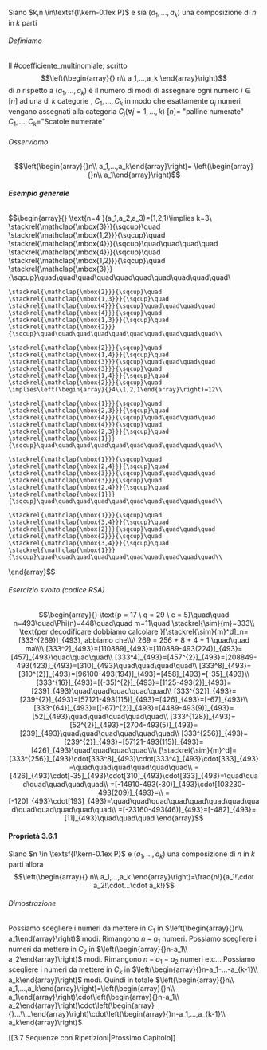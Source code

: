 Siano $k,n \in\textsf{I\kern-0.1ex P}$ e sia $(a_1,...,a_k)$ una composizione di $n$ in $k$ parti


###### Definiamo
Il #coefficiente_multinomiale, scritto $$\left(\begin{array}{}
	n\\
	a_1,...,a_k
\end{array}\right)$$
di $n$ rispetto a ($a_1,...,a_k$)  è il numero di modi di assegnare ogni numero $i\in[n]$ ad una di $k$ categorie , $C_1,...,C_k$ in modo che esattamente $a_j$ numeri vengano assegnati alla categoria $C_j(\forall j=1,...,k)$ 
$[n]=$ "palline numerate"         $C_1,...,C_k$="Scatole numerate"

###### Osserviamo
$$\left(\begin{array}{}n\\ a_1,...,a_k\end{array}\right)=
\left(\begin{array}{}n\\ a_1\end{array}\right)$$
###### **Esempio generale**
$$\begin{array}{}
	\text{n=4 }(a_1,a_2,a_3)=(1,2,1)\implies k=3\\
	\stackrel{\mathclap{\mbox{3}}}{\sqcup}\quad
	\stackrel{\mathclap{\mbox{1,2}}}{\sqcup}\quad
	\stackrel{\mathclap{\mbox{4}}}{\sqcup}\quad\quad\quad\quad
	\stackrel{\mathclap{\mbox{4}}}{\sqcup}\quad
	\stackrel{\mathclap{\mbox{1,2}}}{\sqcup}\quad
	\stackrel{\mathclap{\mbox{3}}}{\sqcup}\quad\quad\quad\quad\quad\quad\quad\quad\quad\quad\\
	
	\stackrel{\mathclap{\mbox{2}}}{\sqcup}\quad
	\stackrel{\mathclap{\mbox{1,3}}}{\sqcup}\quad
	\stackrel{\mathclap{\mbox{4}}}{\sqcup}\quad\quad\quad\quad
	\stackrel{\mathclap{\mbox{4}}}{\sqcup}\quad
	\stackrel{\mathclap{\mbox{1,3}}}{\sqcup}\quad
	\stackrel{\mathclap{\mbox{2}}}{\sqcup}\quad\quad\quad\quad\quad\quad\quad\quad\quad\quad\\
	
	\stackrel{\mathclap{\mbox{2}}}{\sqcup}\quad
	\stackrel{\mathclap{\mbox{1,4}}}{\sqcup}\quad
	\stackrel{\mathclap{\mbox{3}}}{\sqcup}\quad\quad\quad\quad
	\stackrel{\mathclap{\mbox{3}}}{\sqcup}\quad
	\stackrel{\mathclap{\mbox{1,4}}}{\sqcup}\quad
	\stackrel{\mathclap{\mbox{2}}}{\sqcup}\quad
	\implies\left(\begin{array}{}4\\1,2,1\end{array}\right)=12\\
	
	\stackrel{\mathclap{\mbox{1}}}{\sqcup}\quad
	\stackrel{\mathclap{\mbox{2,3}}}{\sqcup}\quad
	\stackrel{\mathclap{\mbox{4}}}{\sqcup}\quad\quad\quad\quad
	\stackrel{\mathclap{\mbox{4}}}{\sqcup}\quad
	\stackrel{\mathclap{\mbox{2,3}}}{\sqcup}\quad
	\stackrel{\mathclap{\mbox{1}}}{\sqcup}\quad\quad\quad\quad\quad\quad\quad\quad\quad\quad\\
	
	\stackrel{\mathclap{\mbox{1}}}{\sqcup}\quad
	\stackrel{\mathclap{\mbox{2,4}}}{\sqcup}\quad
	\stackrel{\mathclap{\mbox{3}}}{\sqcup}\quad\quad\quad\quad
	\stackrel{\mathclap{\mbox{3}}}{\sqcup}\quad
	\stackrel{\mathclap{\mbox{2,4}}}{\sqcup}\quad
	\stackrel{\mathclap{\mbox{1}}}{\sqcup}\quad\quad\quad\quad\quad\quad\quad\quad\quad\quad\\
	
	\stackrel{\mathclap{\mbox{1}}}{\sqcup}\quad
	\stackrel{\mathclap{\mbox{3,4}}}{\sqcup}\quad
	\stackrel{\mathclap{\mbox{2}}}{\sqcup}\quad\quad\quad\quad
	\stackrel{\mathclap{\mbox{2}}}{\sqcup}\quad
	\stackrel{\mathclap{\mbox{3,4}}}{\sqcup}\quad
	\stackrel{\mathclap{\mbox{1}}}{\sqcup}\quad\quad\quad\quad\quad\quad\quad\quad\quad\quad\\
\end{array}$$
###### Esercizio svolto (codice RSA) 
$$\begin{array}{}
	\text{p = 17 \ q = 29 \ e = 5}\quad\quad n=493\quad\Phi(n)=448\quad\quad m=11\quad \stackrel{\sim}{m}=333\\
	\text{per decodificare dobbiamo calcolare }[\stackrel{\sim}{m}^d]_n=[333^{269}]_{493}, abbiamo che\\\\
	269 = 256 + 8 + 4 + 1 \quad\quad ma\\\\
	[333^2]_{493}=[110889]_{493}=[110889-493(224)]_{493}=[457]_{493}\quad\quad\quad\\
	[333^4]_{493}=[457^{2}]_{493}=[208849-493(423)]_{493}=[310]_{493}\quad\quad\quad\quad\\
	[333^8]_{493}=[310^{2}]_{493}=[96100-493(194)]_{493}=[458]_{493}=[-35]_{493}\\
	[333^{16}]_{493}=[(-35)^{2}]_{493}=[1125-493(2)]_{493}=[239]_{493}\quad\quad\quad\quad\quad\\
	[333^{32}]_{493}=[239^{2}]_{493}=[57121-493(115)]_{493}=[426]_{493}=[-67]_{493}\\
	[333^{64}]_{493}=[(-67)^{2}]_{493}=[4489-493(9)]_{493}=[52]_{493}\quad\quad\quad\quad\quad\\
	[333^{128}]_{493}=[52^{2}]_{493}=[2704-493(5)]_{493}=[239]_{493}\quad\quad\quad\quad\quad\quad\\
	[333^{256}]_{493}=[239^{2}]_{493}=[57121-493(115)]_{493}=[426]_{493}\quad\quad\quad\quad\\\\
	[\stackrel{\sim}{m}^d]=[333^{256}]_{493}\cdot[333^8]_{493}\cdot[333^4]_{493}\cdot[333]_{493}=\quad\quad\quad\quad\quad\quad\\	
	=[426]_{493}\cdot[-35]_{493}\cdot[310]_{493}\cdot[333]_{493}=\quad\quad\quad\quad\quad\quad\\
	=[-14910-493(-30)]_{493}\cdot[103230-493(209)]_{493}=\\
	=[-120]_{493}\cdot[193]_{493}=\quad\quad\quad\quad\quad\quad\quad\quad\quad\quad\quad\quad\quad\\
	=[-23160-493(46)]_{493}=[-482]_{493}=[11]_{493}\quad\quad\quad
\end{array}$$

#### Proprietà 3.6.1
Siano $n \in \textsf{I\kern-0.1ex P}$  e ($a_1,...,a_k$) una composizione di $n$ in $k$ parti allora $$\left(\begin{array}{}
n\\
a_1,...,a_k
\end{array}\right)=\frac{n!}{a_1!\cdot a_2!\cdot...\cdot a_k!}$$
###### Dimostrazione
Possiamo scegliere i numeri da mettere in $C_1$ in $\left(\begin{array}{}n\\ a_1\end{array}\right)$ modi.
Rimangono $n-a_1$ numeri.
Possiamo scegliere i numeri da mettere in $C_2$ in $\left(\begin{array}{}n-a_1\\ a_2\end{array}\right)$ modi.
Rimangono $n-a_1-a_2$ numeri etc...
Possiamo scegliere i numeri da mettere in $C_k$ in  $\left(\begin{array}{}n-a_1-...-a_{k-1}\\ a_k\end{array}\right)$ modi.
Quindi in totale $\left(\begin{array}{}n\\ a_1,...,a_k\end{array}\right)=\left(\begin{array}{}n\\ a_1\end{array}\right)\cdot\left(\begin{array}{}n-a_1\\ a_2\end{array}\right)\cdot\left(\begin{array}{}...\\...\end{array}\right)\cdot\left(\begin{array}{}n-a_1,...,a_{k-1}\\ a_k\end{array}\right)$


[[3.7 Sequenze con Ripetizioni|Prossimo Capitolo]]